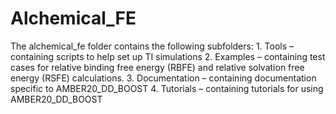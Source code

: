# Alchemical_FE

The alchemical_fe folder contains the following subfolders:
    1. Tools – containing scripts to help set up TI simulations
    2. Examples – containing test cases for relative binding free energy (RBFE) and relative solvation free energy (RSFE) calculations.
    3. Documentation – containing documentation specific to AMBER20_DD_BOOST 
    4. Tutorials – containing tutorials for using AMBER20_DD_BOOST

